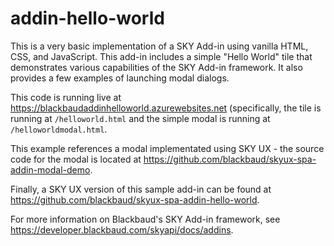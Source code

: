 # addin-hello-world
This is a very basic implementation of a SKY Add-in using vanilla HTML, CSS, and JavaScript.  This add-in includes a simple "Hello World" tile that demonstrates various capabilities of the SKY Add-in framework.  It also provides a few examples of launching modal dialogs.

This code is running live at https://blackbaudaddinhelloworld.azurewebsites.net (specifically, the tile is running at `/helloworld.html` and the simple modal is running at `/helloworldmodal.html`.

This example references a modal implementated using SKY UX - the source code for the modal is located at https://github.com/blackbaud/skyux-spa-addin-modal-demo.

Finally, a SKY UX version of this sample add-in can be found at https://github.com/blackbaud/skyux-spa-addin-hello-world.

For more information on Blackbaud's SKY Add-in framework, see https://developer.blackbaud.com/skyapi/docs/addins.
